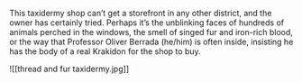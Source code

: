 This taxidermy shop can’t get a storefront in any other district, and the owner has certainly tried. Perhaps it’s the unblinking faces of hundreds of animals perched in the windows, the smell of singed fur and iron-rich blood, or the way that Professor Oliver Berrada (he/him) is often inside, insisting he has the body of a real Krakidon for the shop to buy.

![[thread and fur taxidermy.jpg]]
